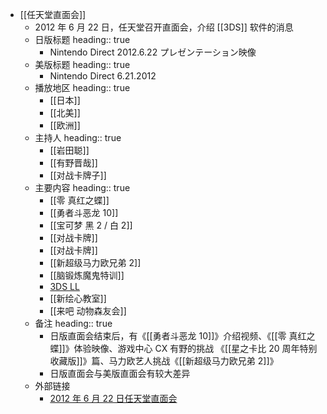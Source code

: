 - [[任天堂直面会]]
	- 2012 年 6 月 22 日，任天堂召开直面会，介绍 [[3DS]] 软件的消息
	- 日版标题
	  heading:: true
		- Nintendo Direct 2012.6.22 プレゼンテーション映像
	- 美版标题
	  heading:: true
		- Nintendo Direct 6.21.2012
	- 播放地区
	  heading:: true
		- [[日本]]
		- [[北美]]
		- [[欧洲]]
	- 主持人
	  heading:: true
		- [[岩田聪]]
		- [[有野晋哉]]
		- [[对战卡牌子]]
	- 主要内容
	  heading:: true
		- [[零 真红之蝶]]
		- [[勇者斗恶龙 10]]
		- [[宝可梦 黑 2 / 白 2]]
		- [[对战卡牌]]
		- [[对战卡牌]]
		- [[新超级马力欧兄弟 2]]
		- [[脑锻炼魔鬼特训]]
		- [3DS LL]([[3DS]])
		- [[新绘心教室]]
		- [[来吧 动物森友会]]
	- 备注
	  heading:: true
		- 日版直面会结束后，有《[[勇者斗恶龙 10]]》介绍视频、《[[零 真红之蝶]]》体验映像、游戏中心 CX 有野的挑战 《[[星之卡比 20 周年特别收藏版]]》篇、马力欧艺人挑战《[[新超级马力欧兄弟 2]]》
		- 日版直面会与美版直面会有较大差异
	- 外部链接
		- [2012 年 6 月 22 日任天堂直面会](https://www.bilibili.com/video/BV1FJ411R7sc/)